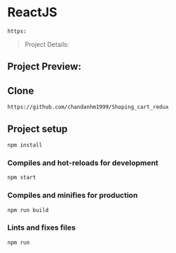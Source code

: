 # ReactJS

```
https:
```

> Project Details:  
> 


## Project Preview:


## Clone
```
https://github.com/chandanhm1999/Shoping_cart_redux
```

## Project setup
```
npm install
```

### Compiles and hot-reloads for development
```
npm start
```

### Compiles and minifies for production
```
npm run build
```

### Lints and fixes files
```
npm run
```
